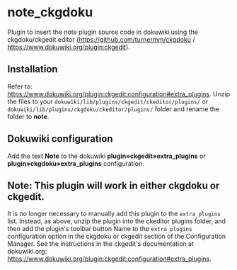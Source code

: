 # note_ckgdoku
Plugin to insert the note plugin source code in dokuwiki using the ckgdoku/ckgedit editor (https://github.com/turnermm/ckgdoku / https://www.dokuwiki.org/plugin:ckgedit).

## Installation
Refer to: https://www.dokuwiki.org/plugin:ckgedit:configuration#extra_plugins.
Unzip the files to your `dokuwiki/lib/plugins/ckgedit/ckeditor/plugins/` or `dokuwiki/lib/plugins/ckgdoku/ckeditor/plugins/` folder and rename the folder to **note**.

## Dokuwiki configuration

Add the text **Note** to the dokuwiki **plugin»ckgedit»extra_plugins** or **plugin»ckgdoku»extra_plugins** configuration.

## Note: This plugin will work in either ckgdoku or ckgedit. 

It is no longer necessary to manually add this plugin to the `extra_plugins` list.  Instead, as above, unzip the plugin into the ckeditor plugins folder, and then add the plugin's toolbar button Name to the `extra_plugins` configuration option in the ckgdoku or ckgedit section of the Configuration Manager.  See the instructions in the ckgedit's documentation at dokuwiki.org: https://www.dokuwiki.org/plugin:ckgedit:configuration#extra_plugins. 
